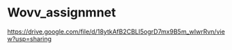 # Wovv_assignmnet
https://drive.google.com/file/d/18ytkAfB2CBLI5ogrD7mx9B5m_wIwrRvn/view?usp=sharing
